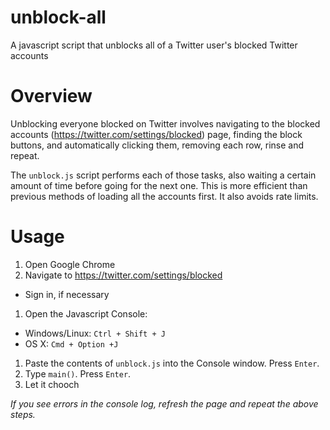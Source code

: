 # unblock-all
A javascript script that unblocks all of a Twitter user's blocked Twitter accounts

# Overview
Unblocking everyone blocked on Twitter involves navigating to the blocked accounts (https://twitter.com/settings/blocked) page, finding the block buttons, and automatically clicking them, removing each row, rinse and repeat.

The `unblock.js` script performs each of those tasks, also waiting a certain amount of time before going for the next one. This is more efficient than previous methods of loading all the accounts first. It also avoids rate limits.

# Usage
1. Open Google Chrome
1. Navigate to https://twitter.com/settings/blocked
 * Sign in, if necessary
1. Open the Javascript Console:
 * Windows/Linux: ``Ctrl + Shift + J``
 * OS X: ``Cmd + Option +J``
1. Paste the contents of ``unblock.js`` into the Console window. Press `Enter`.
1. Type `main()`. Press `Enter`. 
1. Let it chooch

*If you see errors in the console log, refresh the page and repeat the above steps.*
